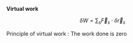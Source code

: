 **Virtual work**

$$
\delta W = \sum_{s} \vec{F}_s \cdot \delta \vec{r}_s
$$

Principle of virtual work
: The work done is zero 